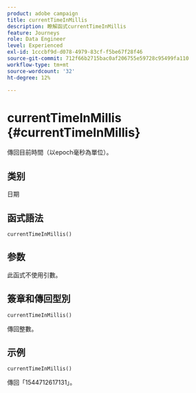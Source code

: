 ```yaml
---
product: adobe campaign
title: currentTimeInMillis
description: 瞭解函式currentTimeInMillis
feature: Journeys
role: Data Engineer
level: Experienced
exl-id: 1cccbf9d-d078-4979-83cf-f5be67f28f46
source-git-commit: 712f66b2715bac0af206755e59728c95499fa110
workflow-type: tm+mt
source-wordcount: '32'
ht-degree: 12%

---
```


# currentTimeInMillis {#currentTimeInMillis}

傳回目前時間（以epoch毫秒為單位）。

## 类别

日期

## 函式語法

`currentTimeInMillis()`

## 参数

此函式不使用引數。

## 簽章和傳回型別

`currentTimeInMillis()`

傳回整數。

## 示例

`currentTimeInMillis()`

傳回「1544712617131」。

